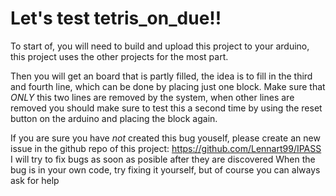 # Let's test tetris_on_due!!

To start of, you will need to build and upload this project to your arduino, this project uses the other projects for the most part.

Then you will get an board that is partly filled, the idea is to fill in the third and fourth line, which can be done by placing just one block.
Make sure that *ONLY* this two lines are removed by the system, when other lines are removed you should make sure to test this a second time by using the reset button on the arduino and placing the block again.

If you are sure you have *not* created this bug youself, please create an new issue in the github repo of this project: https://github.com/Lennart99/IPASS
I will try to fix bugs as soon as posible after they are discovered
When the bug is in your own code, try fixing it yourself, but of course you can always ask for help